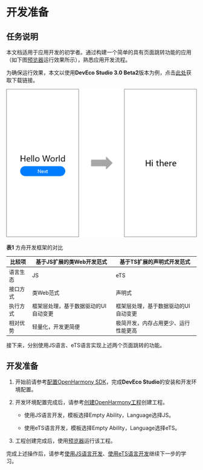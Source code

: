 # 开发准备

## 任务说明

本文档适用于应用开发的初学者。通过构建一个简单的具有页面跳转功能的应用（如下图[预览器](https://developer.harmonyos.com/cn/docs/documentation/doc-guides/previewer-0000001054328973#ZH-CN_TOPIC_0000001056725592__section16523172216252)运行效果所示），熟悉应用开发流程。

为确保运行效果，本文以使用**DevEco Studio 3.0 Beta2**版本为例，点击[此处](https://developer.harmonyos.com/cn/develop/deveco-studio#download_beta)获取下载链接。

![zh-cn_image_0000001089359413](figures/zh-cn_image_0000001089359413.png)

**表1** 方舟开发框架的对比

| 比较项 | 基于JS扩展的类Web开发范式 | 基于TS扩展的声明式开发范式 |
| -------- | -------- | -------- |
| 语言生态 | JS | eTS |
| 接口方式 | 类Web范式 | 声明式 |
| 执行方式 | 框架层处理，基于数据驱动的UI自动变更 | 框架层处理，基于数据驱动的UI自动变更 |
| 相对优势 | 轻量化，开发更简便 | 极简开发，内存占用更少、运行性能更高 |

接下来，分别使用JS语言、eTS语言实现上述两个页面跳转的功能。


## 开发准备

1. 开始前请参考[配置OpenHarmony SDK](../quick-start/configuring-openharmony-sdk.md)，完成**DevEco Studio**的安装和开发环境配置。

2. 开发环境配置完成后，请参考[创建OpenHarmony工程](../quick-start/use-wizard-to-create-project.md)创建工程。
   - 使用JS语言开发，模板选择Empty Ability，Language选择JS。

   - 使用eTS语言开发，模板选择Empty Ability，Language选择eTS。

3. 工程创建完成后，使用[预览器](https://developer.harmonyos.com/cn/docs/documentation/doc-guides/previewer-0000001054328973#ZH-CN_TOPIC_0000001056725592__section16523172216252)运行该工程。

完成上述操作后，请参考[使用JS语言开发](../quick-start/start-with-js.md)、[使用eTS语言开发](../quick-start/start-with-ets.md)继续下一步的学习。

